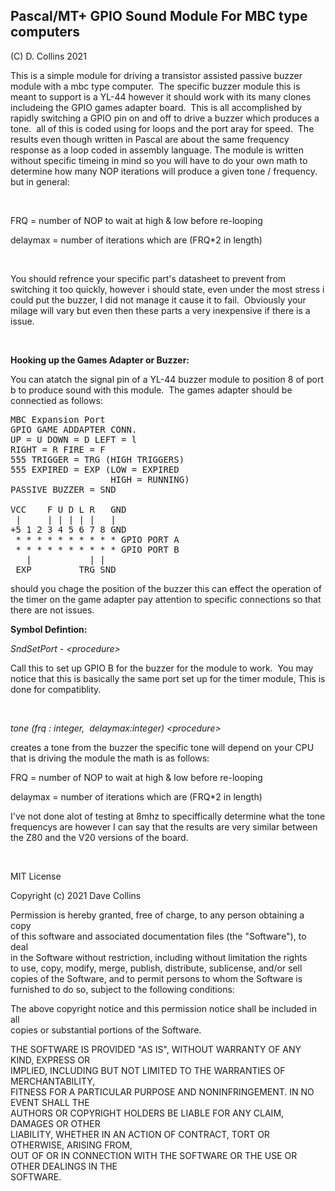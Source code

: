 <h2>Pascal/MT+ GPIO Sound Module For MBC type computers</h2>
<p>(C) D. Collins 2021</p>
<p>This is a simple module for driving a transistor assisted passive buzzer module with a mbc type computer.&nbsp; The specific buzzer module this is meant to support is a YL-44 however it should work with its many clones includeing the GPIO games adapter board.&nbsp; This is all accomplished by rapidly switching a GPIO pin on and off to drive a buzzer which produces a tone.&nbsp; all of this is coded using for loops and the port aray for speed.&nbsp; The results even though written in Pascal are about the same frequency response as a loop coded in assembly language. The module is written without specific timeing in mind so you will have to do your own math to determine how many NOP iterations will produce a given tone / frequency. but in general:</p>
<p>&nbsp;</p>
<p>FRQ = number of NOP to wait at high &amp; low before re-looping</p>
<p>delaymax = number of iterations which are (FRQ*2 in length)</p>
<p>&nbsp;</p>
<p>You should refrence your specific part's datasheet to prevent from switching it too quickly, however i should state, even under the most stress i could put the buzzer, I did not manage it cause it to fail.&nbsp; Obviously your milage will vary but even then these parts a very inexpensive if there is a issue.</p>
<p>&nbsp;</p>
<p><strong>Hooking up the Games Adapter or Buzzer:</strong></p>
<p>You can atatch the signal pin of a YL-44 buzzer module to position 8 of port b to produce sound with this module.&nbsp; The games adapter should be connectied as follows:</p>
<pre>MBC Expansion Port <br />GPIO GAME ADDAPTER CONN. <br />UP = U DOWN = D LEFT = l <br />RIGHT = R FIRE = F <br />555 TRIGGER = TRG (HIGH TRIGGERS) <br />555 EXPIRED = EXP (LOW = EXPIRED<br />                   HIGH = RUNNING) <br />PASSIVE BUZZER = SND<br /><br />VCC    F U D L R   GND <br /> |     | | | | |   | <br />+5 1 2 3 4 5 6 7 8 GND <br /> * * * * * * * * * * GPIO PORT A <br /> * * * * * * * * * * GPIO PORT B <br />   |           | | <br /> EXP         TRG SND </pre>
<p>should you chage the position of the buzzer this can effect the operation of the timer on the game adapter pay attention to specific connections so that there are not issues.</p>
<p><strong>Symbol Defintion:</strong></p>
<p><em>SndSetPort - &lt;procedure&gt; </em></p>
<p>Call this to set up GPIO B for the buzzer for the module to work.&nbsp; You may notice that this is basically the same port set up for the timer module, This is done for compatiblity.</p>
<p>&nbsp;</p>
<p><em>tone (frq : integer,&nbsp; delaymax:integer) &lt;procedure&gt;</em></p>
<p>creates a tone from the buzzer the specific tone will depend on your CPU that is driving the module the math is as follows:</p>
<p>FRQ = number of NOP to wait at high &amp; low before re-looping</p>
<p>delaymax = number of iterations which are (FRQ*2 in length)</p>
<p>I've not done alot of testing at 8mhz to speciffically determine what the tone frequencys are however I can say that the results are very similar between the Z80 and the V20 versions of the board.</p>
<p>&nbsp;</p>
<p>MIT License</p>
<p>Copyright (c) 2021 Dave Collins</p>
<p>Permission is hereby granted, free of charge, to any person obtaining a copy<br />of this software and associated documentation files (the "Software"), to deal<br />in the Software without restriction, including without limitation the rights<br />to use, copy, modify, merge, publish, distribute, sublicense, and/or sell<br />copies of the Software, and to permit persons to whom the Software is<br />furnished to do so, subject to the following conditions:</p>
<p>The above copyright notice and this permission notice shall be included in all<br />copies or substantial portions of the Software.</p>
<p>THE SOFTWARE IS PROVIDED "AS IS", WITHOUT WARRANTY OF ANY KIND, EXPRESS OR<br />IMPLIED, INCLUDING BUT NOT LIMITED TO THE WARRANTIES OF MERCHANTABILITY,<br />FITNESS FOR A PARTICULAR PURPOSE AND NONINFRINGEMENT. IN NO EVENT SHALL THE<br />AUTHORS OR COPYRIGHT HOLDERS BE LIABLE FOR ANY CLAIM, DAMAGES OR OTHER<br />LIABILITY, WHETHER IN AN ACTION OF CONTRACT, TORT OR OTHERWISE, ARISING FROM,<br />OUT OF OR IN CONNECTION WITH THE SOFTWARE OR THE USE OR OTHER DEALINGS IN THE<br />SOFTWARE.</p>
<p>&nbsp;</p>
